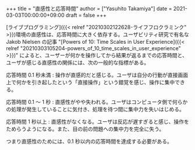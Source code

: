 +++
title = "直感性と応答時間"
author = ["Yasuhito Takamiya"]
date = 2021-03-03T00:00:00+09:00
draft = false
+++

[ライブプログラミング]({{< relref "20210302122628-ライフフロクラミンク" >}})環境の直感性は、応答時間に大きく依存する。ユーザビリティ研究で有名な Jakob Nielsen の記事 "[Powers of 10: Time Scales in User Experience]({{< relref "20210303105204-powers_of_10_time_scales_in_user_experience" >}})" によると、ユーザーが何かを操作してから結果が返るまでの応答時間と、ユーザが感じる直感性の関係には、次の一般的な指標がある。

応答時間 0.1 秒未満
: 操作が直感的だと感じる。ユーザは自分の行動が直接画面上で何かを引き起したという「直接操作」という錯覚を感じ、操作に集中できる。

応答時間 0.1 〜 1 秒
: 直感性がやや失われる。ユーザはコンピュータ側で何らかの処理が発生していることに気付き、処理を待つ間に集中力を失いはじめる。

応答時間 1 秒以上
: 直感性がなくなる。ユーザは反応が遅すぎると感じ、操作をためらうようになる。また、目の前の問題への集中力を完全に失う。

つまり直感性のためには、0.1 秒以内の応答時間を達成する必要がある。
